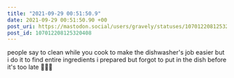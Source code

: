 ```yaml
---
title: "2021-09-29 00:51:50.9"
date: 2021-09-29 00:51:50.90 +00
post_uri: https://mastodon.social/users/gravely/statuses/107012208125320408
post_id: 107012208125320408
---
```

people say to clean while you cook to make the dishwasher's job easier but i do it to find entire ingredients i prepared but forgot to put in the dish before it's too late 🤦🏻‍♂️


